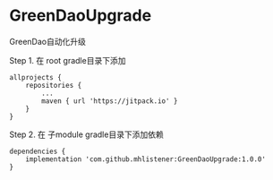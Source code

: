 # GreenDaoUpgrade
GreenDao自动化升级


Step 1. 在 root gradle目录下添加
```
allprojects {
    repositories {
        ...
        maven { url 'https://jitpack.io' }
    }
}
```

Step 2. 在 子module gradle目录下添加依赖
```
dependencies {
    implementation 'com.github.mhlistener:GreenDaoUpgrade:1.0.0'
}
```
